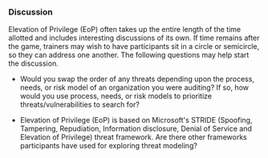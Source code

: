 ### Discussion

 
Elevation of Privilege (EoP) often takes up the entire length of the time allotted and includes interesting discussions of its own. If time remains after the game, trainers may wish to have participants sit in a circle or semicircle, so they can address one another. The following questions may help start the discussion.

  * Would you  swap the order of any threats depending upon the process, needs, or risk model of an organization you were auditing? If so, how would you use process, needs, or risk models to prioritize threats/vulnerabilities to search for?
  
  * Elevation of Privilege (EoP) is based on Microsoft's STRIDE (Spoofing, Tampering, Repudiation, Information disclosure, Denial of Service and Elevation of Privilege) threat framework. Are there other frameworks participants have used for exploring threat modeling?

